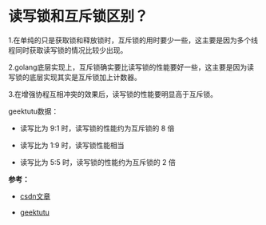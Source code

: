 # 读写锁和互斥锁区别？

1.在单纯的只是获取锁和释放锁时，互斥锁的用时要少一些，这主要是因为多个线程同时获取读写锁的情况比较少出现。

2.golang底层实现上，互斥锁确实要比读写锁的性能要好一些，这主要是因为读写锁的底层实现其实是互斥锁加上计数器。
   
3.在增强协程互相冲突的效果后，读写锁的性能要明显高于互斥锁。


geektutu数据：

- 读写比为 9:1 时，读写锁的性能约为互斥锁的 8 倍
  
- 读写比为 1:9 时，读写锁性能相当
  
- 读写比为 5:5 时，读写锁的性能约为互斥锁的 2 倍

**参考：**

- [csdn文章](https://blog.csdn.net/myz123321/article/details/89048002)

- [geektutu](https://geektutu.com/post/hpg-mutex.html)